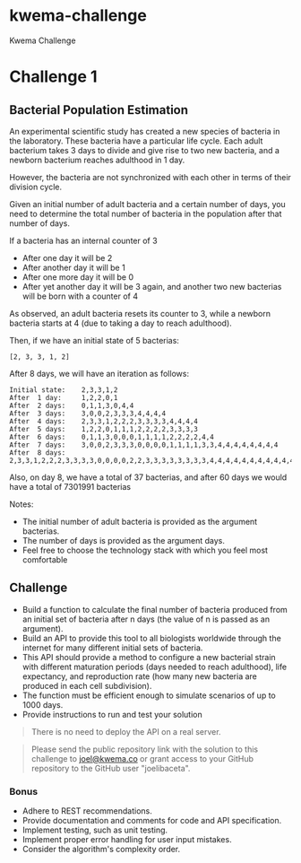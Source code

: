 # kwema-challenge
Kwema Challenge


# Challenge 1

## Bacterial Population Estimation

An experimental scientific study has created a new species of bacteria in the laboratory. These bacteria have a particular life cycle. Each adult bacterium takes 3 days to divide and give rise to two new bacteria, and a newborn bacterium reaches adulthood in 1 day.

However, the bacteria are not synchronized with each other in terms of their division cycle.

Given an initial number of adult bacteria and a certain number of days, you need to determine the total number of bacteria in the population after that number of days.

If a bacteria has an internal counter of 3

- After one day it will be 2 
- After another day it will be 1
- After one more day it will be 0
- After yet another day it will be 3 again, and another two new bacterias will be born with a counter of 4

As observed, an adult bacteria resets its counter to 3, while a newborn bacteria starts at 4 (due to taking a day to reach adulthood).

Then, if we have an initial state of 5 bacterias:

```
[2, 3, 3, 1, 2]
```

After 8 days, we will have an iteration as follows:

```
Initial state:    2,3,3,1,2
After  1 day:     1,2,2,0,1
After  2 days:    0,1,1,3,0,4,4
After  3 days:    3,0,0,2,3,3,3,4,4,4,4
After  4 days:    2,3,3,1,2,2,2,3,3,3,3,4,4,4,4
After  5 days:    1,2,2,0,1,1,1,2,2,2,2,3,3,3,3
After  6 days:    0,1,1,3,0,0,0,1,1,1,1,2,2,2,2,4,4
After  7 days:    3,0,0,2,3,3,3,0,0,0,0,1,1,1,1,3,3,4,4,4,4,4,4,4,4
After  8 days:    2,3,3,1,2,2,2,3,3,3,3,0,0,0,0,2,2,3,3,3,3,3,3,3,3,4,4,4,4,4,4,4,4,4,4,4,4
```

Also, on day 8, we have a total of 37 bacterias, and after 60 days we would have a total of 7301991 bacterias

Notes:

- The initial number of adult bacteria is provided as the argument bacterias.
- The number of days is provided as the argument days.
- Feel free to choose the technology stack with which you feel most comfortable


## Challenge

- Build a function to calculate the final number of bacteria produced from an initial set of bacteria after n days (the value of n is passed as an argument).
- Build an API to provide this tool to all biologists worldwide through the internet for many different initial sets of bacteria.
- This API should provide a method to configure a new bacterial strain with different maturation periods (days needed to reach adulthood), life expectancy, and reproduction rate (how many new bacteria are produced in each cell subdivision).
- The function must be efficient enough to simulate scenarios of up to 1000 days.
- Provide instructions to run and test your solution

> There is no need to deploy the API on a real server.

> Please send the public repository link with the solution to this challenge to joel@kwema.co or grant access to your GitHub repository to the GitHub user "joelibaceta".


### Bonus
- Adhere to REST recommendations.
- Provide documentation and comments for code and API specification.
- Implement testing, such as unit testing.
- Implement proper error handling for user input mistakes.
- Consider the algorithm's complexity order.


